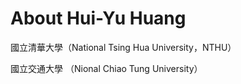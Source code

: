 # About Hui-Yu Huang

國立清華大學（National Tsing Hua University，NTHU）

國立交通大學 （Nional Chiao Tung University）





